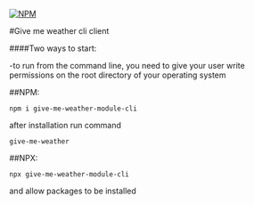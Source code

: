 [![NPM](https://img.shields.io/npm/v/react-select.svg)](https://www.npmjs.com/package/give-me-weather-module-cli)

#Give me weather cli client

####Two ways to start: 

-to run from the command line, you need to give your user write permissions on the root directory of your operating system

##NPM:
```
npm i give-me-weather-module-cli
```

after installation 
run command 
```
give-me-weather
```

##NPX:
```
npx give-me-weather-module-cli
```
and allow packages to be installed
